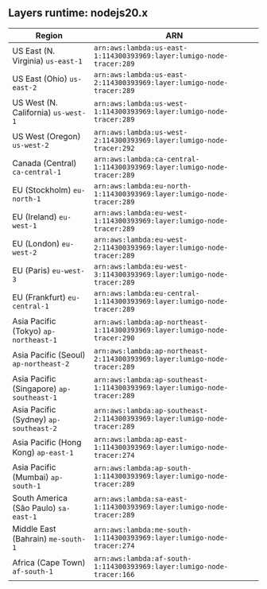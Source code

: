Layers runtime: nodejs20.x
----
| Region | ARN |
| --- | --- |
|US East (N. Virginia)  `us-east-1`|`arn:aws:lambda:us-east-1:114300393969:layer:lumigo-node-tracer:289`|
|US East (Ohio)  `us-east-2`|`arn:aws:lambda:us-east-2:114300393969:layer:lumigo-node-tracer:289`|
|US West (N. California)  `us-west-1`|`arn:aws:lambda:us-west-1:114300393969:layer:lumigo-node-tracer:289`|
|US West (Oregon)  `us-west-2`|`arn:aws:lambda:us-west-2:114300393969:layer:lumigo-node-tracer:292`|
|Canada (Central)  `ca-central-1`|`arn:aws:lambda:ca-central-1:114300393969:layer:lumigo-node-tracer:289`|
|EU (Stockholm)  `eu-north-1`|`arn:aws:lambda:eu-north-1:114300393969:layer:lumigo-node-tracer:289`|
|EU (Ireland)  `eu-west-1`|`arn:aws:lambda:eu-west-1:114300393969:layer:lumigo-node-tracer:289`|
|EU (London)  `eu-west-2`|`arn:aws:lambda:eu-west-2:114300393969:layer:lumigo-node-tracer:289`|
|EU (Paris)  `eu-west-3`|`arn:aws:lambda:eu-west-3:114300393969:layer:lumigo-node-tracer:289`|
|EU (Frankfurt)  `eu-central-1`|`arn:aws:lambda:eu-central-1:114300393969:layer:lumigo-node-tracer:289`|
|Asia Pacific (Tokyo)  `ap-northeast-1`|`arn:aws:lambda:ap-northeast-1:114300393969:layer:lumigo-node-tracer:290`|
|Asia Pacific (Seoul)  `ap-northeast-2`|`arn:aws:lambda:ap-northeast-2:114300393969:layer:lumigo-node-tracer:289`|
|Asia Pacific (Singapore)  `ap-southeast-1`|`arn:aws:lambda:ap-southeast-1:114300393969:layer:lumigo-node-tracer:289`|
|Asia Pacific (Sydney)  `ap-southeast-2`|`arn:aws:lambda:ap-southeast-2:114300393969:layer:lumigo-node-tracer:289`|
|Asia Pacific (Hong Kong)  `ap-east-1`|`arn:aws:lambda:ap-east-1:114300393969:layer:lumigo-node-tracer:274`|
|Asia Pacific (Mumbai)  `ap-south-1`|`arn:aws:lambda:ap-south-1:114300393969:layer:lumigo-node-tracer:289`|
|South America (São Paulo)  `sa-east-1`|`arn:aws:lambda:sa-east-1:114300393969:layer:lumigo-node-tracer:289`|
|Middle East (Bahrain)  `me-south-1`|`arn:aws:lambda:me-south-1:114300393969:layer:lumigo-node-tracer:274`|
|Africa (Cape Town)  `af-south-1`|`arn:aws:lambda:af-south-1:114300393969:layer:lumigo-node-tracer:166`|
